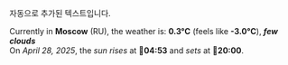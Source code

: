 
자동으로 추가된 텍스트입니다.

<!--START_SECTION:weather:moscow-->
Currently in **Moscow** (RU), the weather is: **0.3°C** (feels like **-3.0°C**), ***few clouds***<br/>
On *April 28, 2025*, the *sun rises* at 🌅**04:53** and *sets* at 🌇**20:00**.
<!--END_SECTION:weather-->
